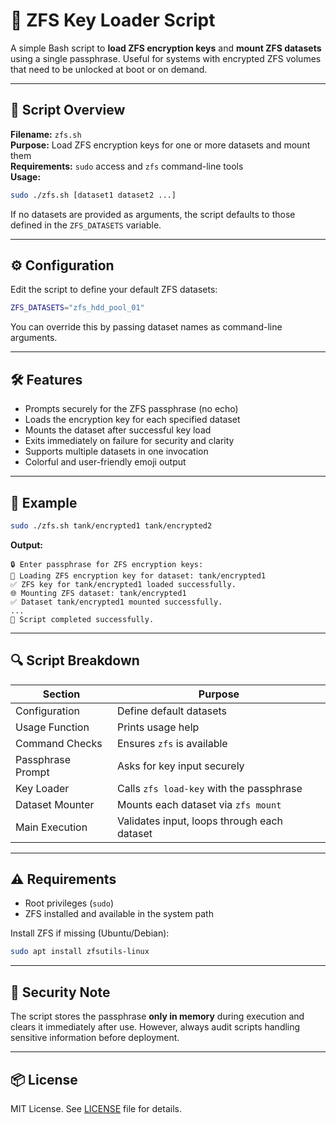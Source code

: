 # 🔐 ZFS Key Loader Script

A simple Bash script to **load ZFS encryption keys** and **mount ZFS datasets** using a single passphrase. Useful for systems with encrypted ZFS volumes that need to be unlocked at boot or on demand.

---

## 📄 Script Overview

**Filename:** `zfs.sh`  
**Purpose:** Load ZFS encryption keys for one or more datasets and mount them  
**Requirements:** `sudo` access and `zfs` command-line tools  
**Usage:**  
```bash
sudo ./zfs.sh [dataset1 dataset2 ...]
```

If no datasets are provided as arguments, the script defaults to those defined in the `ZFS_DATASETS` variable.

---

## ⚙️ Configuration

Edit the script to define your default ZFS datasets:
```bash
ZFS_DATASETS="zfs_hdd_pool_01"
```
You can override this by passing dataset names as command-line arguments.

---

## 🛠 Features

- Prompts securely for the ZFS passphrase (no echo)
- Loads the encryption key for each specified dataset
- Mounts the dataset after successful key load
- Exits immediately on failure for security and clarity
- Supports multiple datasets in one invocation
- Colorful and user-friendly emoji output

---

## 🧪 Example

```bash
sudo ./zfs.sh tank/encrypted1 tank/encrypted2
```

**Output:**
```
🔒 Enter passphrase for ZFS encryption keys:
🔑 Loading ZFS encryption key for dataset: tank/encrypted1
✅ ZFS key for tank/encrypted1 loaded successfully.
🌐 Mounting ZFS dataset: tank/encrypted1
✅ Dataset tank/encrypted1 mounted successfully.
...
🎉 Script completed successfully.
```

---

## 🔍 Script Breakdown

| Section             | Purpose                                          |
|---------------------|--------------------------------------------------|
| Configuration       | Define default datasets                         |
| Usage Function      | Prints usage help                                |
| Command Checks      | Ensures `zfs` is available                       |
| Passphrase Prompt   | Asks for key input securely                      |
| Key Loader          | Calls `zfs load-key` with the passphrase         |
| Dataset Mounter     | Mounts each dataset via `zfs mount`              |
| Main Execution      | Validates input, loops through each dataset      |

---

## ⚠️ Requirements

- Root privileges (`sudo`)
- ZFS installed and available in the system path

Install ZFS if missing (Ubuntu/Debian):
```bash
sudo apt install zfsutils-linux
```

---

## 🔐 Security Note

The script stores the passphrase **only in memory** during execution and clears it immediately after use. However, always audit scripts handling sensitive information before deployment.

---

## 📦 License

MIT License. See [LICENSE](LICENSE) file for details.

